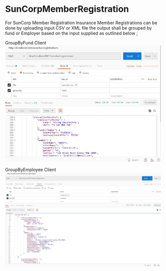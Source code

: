 # SunCorpMemberRegistration
For SunCorp Member Registration
Insurance Member Registrations can be done by uploading input CSV or XML file the output shall be grouped by fund or Employer based on the input supplied as outlined below ;

GroupByFund Client
![Optional Text](TestGroupByFund.JPG)

GroupByEmployee Client
![Optional Text](TestGroupByEmployer.JPG)







